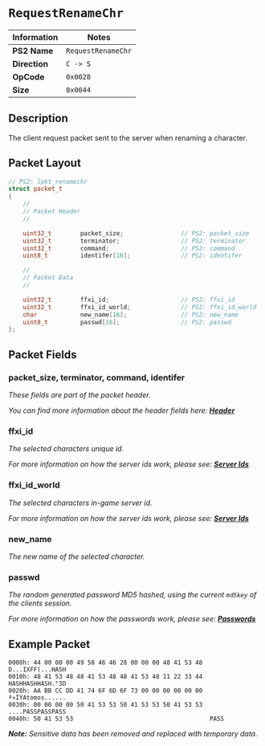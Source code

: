 # `RequestRenameChr`

| Information               | Notes |
|---                        |---    |
| **PS2 Name**              | `RequestRenameChr` |
| **Direction**             | `C -> S` |
| **OpCode**                | `0x0028` |
| **Size**                  | `0x0044` |

## Description

The client request packet sent to the server when renaming a character.

## Packet Layout

```cpp
// PS2: lpkt_renamechr
struct packet_t
{
    //
    // Packet Header
    //

    uint32_t        packet_size;                // PS2: packet_size
    uint32_t        terminator;                 // PS2: terminator
    uint32_t        command;                    // PS2: command
    uint8_t         identifer[16];              // PS2: identifer

    //
    // Packet Data
    //

    uint32_t        ffxi_id;                    // PS2: ffxi_id
    uint32_t        ffxi_id_world;              // PS2: ffxi_id_world
    char            new_name[16];               // PS2: new_name
    uint8_t         passwd[16];                 // PS2: passwd
};
```

## Packet Fields

### packet_size, terminator, command, identifer

_These fields are part of the packet header._

_You can find more information about the header fields here: [**Header**](/lobby/Header.md)_

### ffxi_id

_The selected characters unique id._

_For more information on how the server ids work, please see: [**Server Ids**](/lobby/Notes.md#server-ids)_

### ffxi_id_world

_The selected characters in-game server id._

_For more information on how the server ids work, please see: [**Server Ids**](/lobby/Notes.md#server-ids)_

### new_name

_The new name of the selected character._

### passwd

_The random generated password MD5 hashed, using the current `md5key` of the clients session._

_For more information on how the passwords work, please see: [**Passwords**](/lobby/Notes.md#passwords)_

## Example Packet

```
0000h: 44 00 00 00 49 58 46 46 28 00 00 00 48 41 53 48  D...IXFF(...HASH
0010h: 48 41 53 48 48 41 53 48 48 41 53 48 11 22 33 44  HASHHASHHASH."3D
0020h: AA BB CC DD 41 74 6F 6D 6F 73 00 00 00 00 00 00  ª»ÌÝAtomos......
0030h: 00 00 00 00 50 41 53 53 50 41 53 53 50 41 53 53  ....PASSPASSPASS
0040h: 50 41 53 53                                      PASS
```

_**Note:** Sensitive data has been removed and replaced with temporary data._
